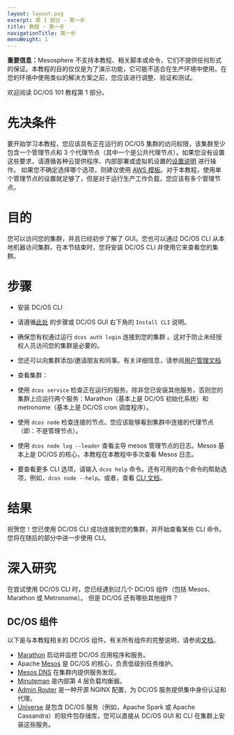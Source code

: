 ```yaml
---
layout: layout.pug
excerpt: 第 1 部分 - 第一步
title: 教程 - 第一步
navigationTitle: 第一步
menuWeight: 1
---
```


<p class="message--important"><strong>重要信息：</strong>Mesosphere 不支持本教程、相关脚本或命令，它们不提供任何形式的保证。本教程的目的仅仅是为了演示功能，它可能不适合在生产环境中使用。在您的环境中使用类似的解决方案之前，您应该进行调整、验证和测试。</>

欢迎阅读 DC/OS 101 教程第 1 部分。

# 先决条件
要开始学习本教程，您应该具有正在运行的 DC/OS 集群的访问权限，该集群至少包含一个管理节点和 3 个代理节点（其中一个是公共代理节点）。如果您没有设置这些要求，请遵循各种云提供程序、内部部署或虚拟机设置的[设置说明](/cn/1.11/installing/) 进行操作。
如果您不确定选择哪个选项，则建议使用 <a href="https://downloads.dcos.io/dcos/stable/aws.html" target="_blank">AWS 模板</a>。对于本教程，使用单个管理节点的设置就足够了，但是对于运行生产工作负载，您应该有多个管理节点。

# 目的
您可以访问您的集群，并且已经初步了解了 GUI。您也可以通过 DC/OS CLI 从本地机器访问集群。在本节结束时，您将安装 DC/OS CLI 并使用它来查看您的集群。

# 步骤
 * 安装 DC/OS CLI
 * 请遵循[此处](/cn/1.11/cli/install/) 的步骤或 DC/OS GUI 右下角的 `Install CLI` 说明。
 * 确保您有权通过运行 `dcos auth login` 连接到您的集群 。这对于防止未经授权人员访问您的集群是必要的。
 * 您还可以向集群添加/邀请朋友和同事。有关详细信息，请参阅[用户管理文档](/cn/1.11/security/ent/users-groups/)

 * 查看集群：
 * 使用 `dcos service` 检查正在运行的服务。除非您已安装其他服务，否则您的集群上应运行两个服务：Marathon（基本上是 DC/OS 初始化系统）和 metronome（基本上是 DC/OS cron 调度程序）。
 * 使用 `dcos node` 检查连接的节点。您应该能够看到集群中连接的代理节点（即：不是管理节点）。
 * 使用 `dcos node log --leader` 查看主导 mesos 管理节点的日志。Mesos 基本上是 DC/OS 的核心，本教程在本教程中多次查看 Mesos 日志。
 * 要查看更多 CLI 选项，请输入 `dcos help` 命令。还有可用的各个命令的帮助选项，例如，`dcos node --help`。或者，查看 [CLI 文档](/cn/1.11/cli/)。

# 结果
祝贺您！您已使用 DC/OS CLI 成功连接到您的集群，并开始查看某些 CLI 命令。
您将在随后的部分中进一步使用 CLI。

# 深入研究
在尝试使用 DC/OS CLI 时，您已经遇到过几个 DC/OS 组件（包括 Mesos、Marathon 或 Metronome）。
但是 DC/OS 还有哪些其他组件？

## DC/OS 组件
以下是与本教程相关的 DC/OS 组件。有关所有组件的完整说明，请参阅[文档](/cn/1.11/overview/architecture/components/)。
* [Marathon](/cn/1.11/overview/architecture/components/#marathon) 启动并监控 DC/OS 应用程序和服务。
* Apache [Mesos](/cn/1.11/overview/architecture/components/#apache-mesos) 是 DC/OS 的核心，负责低级别任务维护。
* [Mesos DNS](/cn/1.11/overview/architecture/components/#mesos-dns) 在集群内提供服务发现。
* [Minuteman](/cn/1.11/overview/architecture/components/#minuteman) 是内部第 4 层负载均衡器。
* [Admin Router](/cn/1.11/overview/architecture/components/#admin-router) 是一种开源 NGINX 配置，为 DC/OS 服务提供集中身份认证和代理。
* [Universe](/cn/1.11/overview/architecture/components/#dcos-package-manager) 是包含 DC/OS 服务（例如，Apache Spark 或 Apache Cassandra）的软件包存储库，您可以直接从 DC/OS GUI 和 CLI 在集群上安装这些服务。
